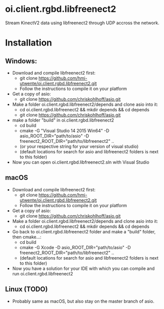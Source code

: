 # oi.client.rgbd.libfreenect2

Stream KinectV2 data using libfreenect2 through UDP accross the network.

# Installation

## Windows:
 - Download and compile libfreenect2 first:
   - git clone https://github.com/hmi-utwente/oi.client.rgbd.libfreenect2.git
   - Follow the instructions to compile it on your platform
 - Get a copy of asio:
   - git clone https://github.com/chriskohlhoff/asio.git
 - Make a folder oi.client.rgbd.libfreenect2/depends and clone asio into it:
   - cd oi.client.rgbd.libfreenect2 && mkdir depends && cd depends
   - git clone https://github.com/chriskohlhoff/asio.git
 - make a folder "build" in oi.client.rgbd.libfreenect2
   - cd build
   - cmake -G "Visual Studio 14 2015 Win64" -D asio\_ROOT\_DIR="path/to/asio" -D freenect2\_ROOT\_DIR="path/to/libfreenect2" ..
   - (or your respective string for your version of visual studio)
   - (default locations for search for asio and libfreenect2 folders is next to this folder)
 - Now you can open oi.client.rgbd.libfreenect2.sln with Visual Studio

## macOS
 - Download and compile libfreenect2 first:
   - git clone https://github.com/hmi-utwente/oi.client.rgbd.libfreenect2.git
   - Follow the instructions to compile it on your platform
 - Get a copy of asio:
   - git clone https://github.com/chriskohlhoff/asio.git
 - Make a folder oi.client.rgbd.libfreenect2/depends and clone asio into it:
   - cd oi.client.rgbd.libfreenect2 && mkdir depends && cd depends
 - Go back to oi.client.rgbd.libfreenect2 folder and make a "build" folder, then cmake...:
   - cd build
   - cmake -G Xcode -D asio\_ROOT\_DIR="path/to/asio" -D freenect2\_ROOT\_DIR="path/to/libfreenect2" ..
   - (default locations for search for asio and libfreenect2 folders is next to this folder)
 - Now you have a solution for your IDE with which you can compile and run oi.client.rgbd.libfreenect2

## Linux (TODO)
 - Probably same as macOS, but also stay on the master branch of asio.
